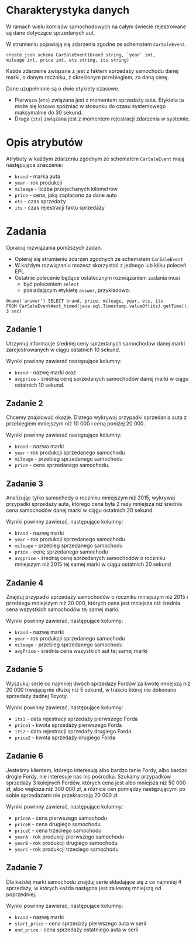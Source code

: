 # Charakterystyka danych
W ramach wielu komisów samochodowych na całym świecie rejestrowane są dane dotyczące sprzedanych aut.

W strumieniu pojawiają się zdarzenia zgodne ze schematem `CarSaleEvent`.

```
create json schema CarSaleEvent(brand string, `year` int,
mileage int, price int, ets string, its string)
```

Każde zdarzenie związane z jest z faktem sprzedaży samochodu danej marki,
o danym roczniku, z określonym przebiegiem, za daną cenę.

Dane uzupełnione są o dwie etykiety czasowe.
* Pierwsza (`ets`) związana jest z momentem sprzedaży auta.
  Etykieta ta może się losowo spóźniać w stosunku do czasu systemowego maksymalnie do 30 sekund.
* Druga (`its`) związana jest z momentem rejestracji zdarzenia w systemie.

# Opis atrybutów

Atrybuty w każdym zdarzeniu zgodnym ze schematem `CarSaleEvent` mają następujące znaczenie:

* `brand` - marka auta
* `year` - rok produkcji
* `mileage` - liczba przejechanych kilometrów
* `price` - cena, jaką zapłacono za dane auto
* `ets` - czas sprzedaży
* `its` - czas rejestracji faktu sprzedaży

# Zadania
Opracuj rozwiązania poniższych zadań.
* Opieraj się strumieniu zdarzeń zgodnych ze schematem `CarSaleEvent`
* W każdym rozwiązaniu możesz skorzystać z jednego lub kilku poleceń EPL.
* Ostatnie polecenie będące ostatecznym rozwiązaniem zadania musi
  * być poleceniem `select`
  * posiadającym etykietę `answer`, przykładowo:

```aidl
@name('answer') SELECT brand, price, mileage, year, ets, its
FROM CarSaleEvent#ext_timed(java.sql.Timestamp.valueOf(its).getTime(), 3 sec)
```

## Zadanie 1
Utrzymuj informacje średniej ceny sprzedanych samochodów danej marki zarejestrowanych w ciągu ostatnich 10 sekund.

Wyniki powinny zawierać następujące kolumny:
- `brand` - nazwę marki oraz
- `avgprice` - średnią cenę sprzedanych samochodów danej marki w ciągu ostatnich 10 sekund.

## Zadanie 2
Chcemy znajdować okazje. Dlatego wykrywaj przypadki sprzedania auta z przebiegiem mniejszym niż 10 000 i ceną poniżej 20 000.

Wyniki powinny zawierać następujące kolumny:
- `brand` - nazwa marki
- `year` - rok produkcji sprzedanego samochodu
- `mileage` - przebieg sprzedanego samochodu
- `price` - cena sprzedanego samochodu.

## Zadanie 3
Analizując tylko samochody o roczniku mniejszym niż 2015, wykrywaj przypadki sprzedaży auta, którego cena była 2 razy mniejsza niż średnia cena samochodów danej marki w ciągu ostatnich 20 sekund.

Wyniki powinny zawierać, następujące kolumny:
- `brand` - nazwę marki
- `year` - rok produkcji sprzedanego samochodu
- `mileage` - przebieg sprzedanego samochodu
- `price` - cenę sprzedanego samochodu
- `avgprice` - średnią cenę sprzedanych samochodów o roczniku mniejszym niż 2015 tej samej marki w ciągu ostatnich 20 sekund

## Zadanie 4
Znajduj przypadki sprzedaży samochodów o roczniku mniejszym niż 2015 i przebiegu mniejszym niż 20 000, których cena jest mniejsza niż średnia cena wszystkich samochodów tej samej marki.

Wyniki powinny zawierać, następujące kolumny:
- `brand` - nazwę marki
- `year` - rok produkcji sprzedanego samochodu
- `mileage` - przebieg sprzedanego samochodu
- `avgPrice` - średnia cena wszystkich aut tej samej marki

## Zadanie 5
Wyszukuj serie co najmniej dwóch sprzedaży Fordów za kwotę mniejszą niż 20 000 trwającą nie dłużej niż 5 sekund, w trakcie której nie dokonano sprzedaży żadnej Toyoty.

Wyniki powinny zawierać, następujące kolumny:
- `its1` - data rejestracji sprzedaży pierwszego Forda
- `price1` - kwota sprzedaży pierwszego Forda
- `its2` - data rejestracji sprzedaży drugiego Forda
- `price2` - kwota sprzedaży drugiego Forda

## Zadanie 6
Jesteśmy klientem, którego interesują albo bardzo tanie Fordy, albo bardzo drogie Fordy, nie interesuje nas nic pośrodku. Szukamy przypadków sprzedaży 3 kolejnych Fordów, których cena jest albo mniejsza niż 50 000 zł, albo większa niż 300 000 zł, a różnice cen pomiędzy następującymi po sobie sprzedażami nie przekraczają 20 000 zł.

Wyniki powinny zawierać, następujące kolumny:
- `priceA` - cena pierwszego samochodu
- `priceB` - cena drugiego samochodu
- `priceC` - cena trzeciego samochodu
- `yearA` - rok produkcji pierwszego samochodu
- `yearB` - rok produkcji drugiego samochodu
- `yearC` - rok produkcji trzeciego samochodu

## Zadanie 7
Dla każdej marki samochodu znajduj serie składające się z co najmniej 4 sprzedaży, w których każda następna jest za kwotę mniejszą od poprzedniej.

Wyniki powinny zawierać, następujące kolumny:
- `brand` - nazwę marki
- `start_price` - cena sprzedaży pierwszego auta w serii
- `end_price` - cena sprzedaży ostatniego auta w serii

